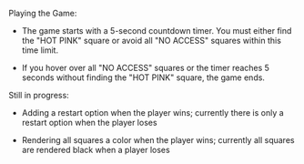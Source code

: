 Playing the Game:

- The game starts with a 5-second countdown timer. You must either find the "HOT PINK" square or avoid all "NO ACCESS" squares within this time limit.

- If you hover over all "NO ACCESS" squares or the timer reaches 5 seconds without finding the "HOT PINK" square, the game ends.



Still in progress:

- Adding a restart option when the player wins; currently there is only a restart option when the player loses

- Rendering all squares a color when the player wins; currently all squares are rendered black when a player loses